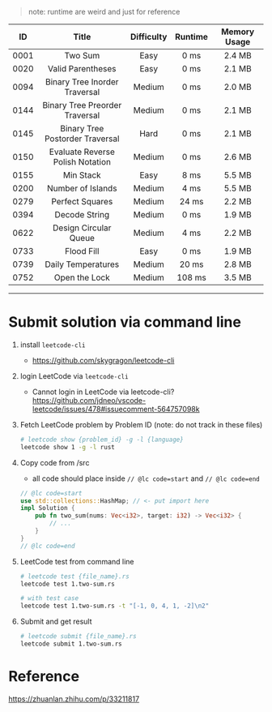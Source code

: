 > note: runtime are weird and just for reference

|  ID  |              Title               | Difficulty | Runtime | Memory Usage |
| :--: | :------------------------------: | :--------: | :-----: | :----------: |
| 0001 |             Two Sum              |    Easy    |  0 ms   |    2.4 MB    |
| 0020 |        Valid Parentheses         |    Easy    |  0 ms   |    2.1 MB    |
| 0094 |  Binary Tree Inorder Traversal   |   Medium   |  0 ms   |    2.0 MB    |
| 0144 |  Binary Tree Preorder Traversal  |   Medium   |  0 ms   |    2.1 MB    |
| 0145 | Binary Tree Postorder Traversal  |    Hard    |  0 ms   |    2.1 MB    |
| 0150 | Evaluate Reverse Polish Notation |   Medium   |  0 ms   |    2.6 MB    |
| 0155 |            Min Stack             |    Easy    |  8 ms   |    5.5 MB    |
| 0200 |        Number of Islands         |   Medium   |  4 ms   |    5.5 MB    |
| 0279 |         Perfect Squares          |   Medium   |  24 ms  |    2.2 MB    |
| 0394 |          Decode String           |   Medium   |  0 ms   |    1.9 MB    |
| 0622 |      Design Circular Queue       |   Medium   |  4 ms   |    2.2 MB    |
| 0733 |            Flood Fill            |    Easy    |  0 ms   |    1.9 MB    |
| 0739 |        Daily Temperatures        |   Medium   |  20 ms  |    2.8 MB    |
| 0752 |          Open the Lock           |   Medium   | 108 ms  |    3.5 MB    |

---

# Submit solution via command line

1. install `leetcode-cli`
   - https://github.com/skygragon/leetcode-cli
1. login LeetCode via `leetcode-cli`
   - Cannot login in LeetCode via leetcode-cli? https://github.com/jdneo/vscode-leetcode/issues/478#issuecomment-564757098k
1. Fetch LeetCode problem by Problem ID (note: do not track in these files)
   ```sh
   # leetcode show {problem_id} -g -l {language}
   leetcode show 1 -g -l rust
   ```
1. Copy code from /src
   - all code should place inside `// @lc code=start` and `// @lc code=end`
   ```rust
   // @lc code=start
   use std::collections::HashMap; // <- put import here
   impl Solution {
       pub fn two_sum(nums: Vec<i32>, target: i32) -> Vec<i32> {
           // ...
       }
   }
   // @lc code=end
   ```
1. LeetCode test from command line

   ```sh
   # leetcode test {file_name}.rs
   leetcode test 1.two-sum.rs

   # with test case
   leetcode test 1.two-sum.rs -t "[-1, 0, 4, 1, -2]\n2"
   ```

1. Submit and get result
   ```sh
   # leetcode submit {file_name}.rs
   leetcode submit 1.two-sum.rs
   ```

# Reference

https://zhuanlan.zhihu.com/p/33211817
